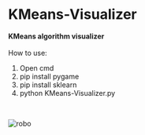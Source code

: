 # KMeans-Visualizer
<b>KMeans algorithm visualizer</b>
<br/></br>
How to use:
1. Open cmd
2. pip install pygame
3. pip install sklearn
4. python KMeans-Visualizer.py
<br/>

![robo](https://media.giphy.com/media/qsQO8ZHqD5BiSwwEjH/giphy.gif)
